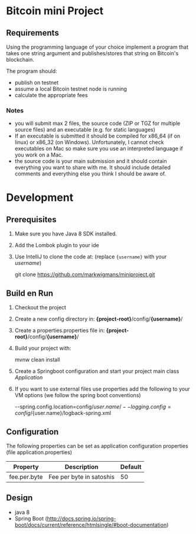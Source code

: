 # Bitcoin mini Project

## Requirements
Using the programming language of your choice implement a program that takes one string argument and 
publishes/stores that string on Bitcoin's blockchain.

The program should:

- publish on testnet
- assume a local Bitcoin testnet node is running
- calculate the appropriate fees

### Notes
- you will submit max 2 files, the source code (ZIP or TGZ for multiple source files) and an 
  executable (e.g. for static languages)
- If an executable is submitted it should be compiled for x86_64 (if on linux) or x86_32 (on Windows). 
  Unfortunately, I cannot check executables on Mac so make sure you use an interpreted language if you work on a Mac.
- the source code is your main submission and it should contain everything you want to share with me. 
  It should include detailed comments and everything else you think I should be aware of.

# Development

## Prerequisites
1. Make sure you have Java 8 SDK installed.
1. Add the Lombok plugin to your ide
1. Use IntelliJ to clone the code at: (replace ``{username}`` with your *username*)


    git clone https://github.com/markwigmans/miniproject.git

## Build en Run

1. Checkout the project
1. Create a new config directory in: **{project-root}**/config/**{username}**/
1. Create a properties.properties file in: **{project-root}**/config/**{username}**/
1. Build your project with:
        
        
    mvnw clean install

1. Create a Springboot configuration and start your project main class *Application*

1. If you want to use external files use properties add the following to your VM options (we follow the spring boot conventions)


    --spring.config.location=config/${user.name}/ --logging.config=config/${user.name}/logback-spring.xml
  

## Configuration

The following properties can be set as application configuration properties (file application.properties)

Property | Description | Default
--- | --- | ---
fee.per.byte | Fee per byte in satoshis | 50

 
  
## Design

- java 8
- Spring Boot (http://docs.spring.io/spring-boot/docs/current/reference/htmlsingle/#boot-documentation)